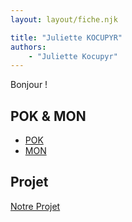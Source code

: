 ```yaml
---
layout: layout/fiche.njk

title: "Juliette KOCUPYR"
authors:
    - "Juliette Kocupyr"
---
```


Bonjour !

## POK & MON

- [POK](./pok)
- [MON](./mon)

## Projet

[Notre Projet](../../../projets/20XX-20YY/notre-projet)
